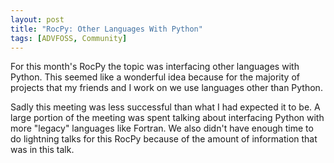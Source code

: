 ```yaml
---
layout: post
title: "RocPy: Other Languages With Python"
tags: [ADVFOSS, Community]
---
```

For this month's RocPy the topic was interfacing other
languages with Python. This seemed like a wonderful idea
because for the majority of projects that my friends
and I work on we use languages other than Python.

Sadly this meeting was less successful than what
I had expected it to be. A large portion of the 
meeting was spent talking about interfacing
Python with more "legacy" languages like Fortran.
We also didn't have enough time to do lightning talks
for this RocPy because of the amount of information
that was in this talk.
